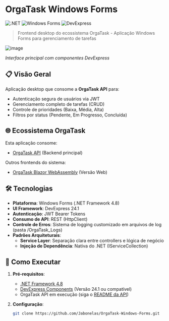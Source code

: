 # OrgaTask Windows Forms

![.NET](https://img.shields.io/badge/.NET%20Framework-4.8-%23512BD4)
![Windows Forms](https://img.shields.io/badge/Windows%20Forms-Desktop%20App-%230078D7)
![DevExpress](https://img.shields.io/badge/DevExpress-24.1-%23FF7200)

> Frontend desktop do ecossistema OrgaTask - Aplicação Windows Forms para gerenciamento de tarefas

![image](https://github.com/user-attachments/assets/f8180a35-adb8-494b-a425-94f4c47a148b)

  <p><em>Interface principal com componentes DevExpress</em></p>


## 📋 Visão Geral
Aplicação desktop que consome a **OrgaTask API** para:
- Autenticação segura de usuários via JWT
- Gerenciamento completo de tarefas (CRUD)
- Controle de prioridades (Baixa, Média, Alta)
- Filtros por status (Pendente, Em Progresso, Concluída)

## 🌐 Ecossistema OrgaTask
Esta aplicação consome:
- [OrgaTask API](https://github.com/Jabonelas/OrgaTask-API) (Backend principal)
  
Outros frontends do sistema:
- [OrgaTask Blazor WebAssembly](https://github.com/Jabonelas/OrgaTask-Blazor-WebAssembly) (Versão Web)

## 🛠 Tecnologias
- **Plataforma**: Windows Forms (.NET Framework 4.8)
- **UI Framework**: DevExpress 24.1 
- **Autenticação**: JWT Bearer Tokens
- **Consumo de API**: REST (HttpClient)
- **Controle de Erros**: Sistema de logging customizado em arquivos de log (pasta /OrgaTask_Logs)
- **Padrões Arquiteturais**:
  - **Service Layer**: Separação clara entre controllers e lógica de negócio
  - **Injeção de Dependência**: Nativa do .NET (IServiceCollection)

## 🚀 Como Executar
1. **Pré-requisitos**:
   - [.NET Framework 4.8](https://dotnet.microsoft.com/download/dotnet-framework/net48)
   - [DevExpress Components](https://www.devexpress.com/) (Versão 24.1 ou compatível)
   - OrgaTask API em execução (siga o [README da API](https://github.com/Jabonelas/OrgaTask-API#-como-executar))

2. **Configuração**:
   ```bash
   git clone https://github.com/Jabonelas/OrgaTask-Windows-Forms.git
